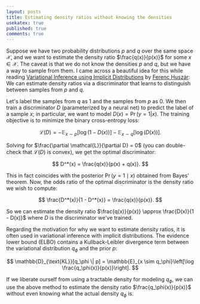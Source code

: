 ```yaml
---
layout: posts
title: Estimating density ratios without knowing the densities
usekatex: true
published: true
comments: true
---
```


Suppose we have two probability distributions $p$ and $q$ over the same space $\mathcal{X}$, and we want to estimate the density ratio $\frac{q(x)}{p(x)}$ for some $x \in \mathcal{X}$.
The caveat is that we do not know the densities $p$ and $q$, but we have a way to sample from them.
I came across a beautiful idea for this while reading [Variational Inference using Implicit Distributions](https://arxiv.org/pdf/1702.08235) by [Ferenc Huszár](https://www.inference.vc/about/): We can estimate density ratios via a discriminator that learns to distinguish between samples from $p$ and $q$. 

Let's label the samples from $q$ as $1$ and the samples from $p$ as $0$.
We then train a discriminator $D$ (parameterized by a neural net) to predict the label of a sample $x$; in particular, we want to model $D(x) = \Pr(y=1|x)$.
The training objective is to minimize the binary cross-entropy loss:

$$
\mathcal{L}(D) = -\mathbb{E}_{x \sim p}[\log(1 - D(x))] - \mathbb{E}_{x \sim q}[\log(D(x))].
$$

Solving for $\frac{\partial \mathcal{L}}{\partial D} = 0$ (you can double-check that $\mathcal{L}(D)$ is convex), we get the optimal discriminator:

$$
D^*(x) = \frac{q(x)}{p(x) + q(x)}.
$$

This in fact coincides with the posterior $\Pr(y=1\mid x)$ obtained from Bayes' theorem.
Now, the odds ratio of the optimal discriminator is the density ratio we wish to compute:

$$
    \frac{D^*(x)}{1 - D^*(x)} = \frac{q(x)}{p(x)}.
$$

So we can estimate the density ratio $\frac{q(x)}{p(x)} \approx \frac{D(x)}{1 - D(x)}$ where $D$ is the discriminator we've trained.

Regarding the motivation for why we want to estimate density ratios, it is often used in variational inference with implicit distributions.
The evidence lower bound (ELBO) contains a Kullback-Leibler divergence term between the variational distribution $q_\phi$ and the prior $p$:

$$
\mathbb{D}_{\text{KL}}[q_\phi \| p] = \mathbb{E}_{x \sim q_\phi}\left[\log \frac{q_\phi(x)}{p(x)}\right].
$$

If we liberate ourself from using a tractable density for modeling $q_\phi$, we can use the above method to estimate the density ratio $\frac{q_\phi(x)}{p(x)}$ without even knowing what the actual density $q_\phi$ is.
